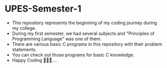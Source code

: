 # UPES-Semester-1
- This repository represents the beginning of my coding journey during my college.
- During my first semester, we had several subjects and "Principles of Programming Language" was one of them. 
- There are various basic C programs in this repository with their problem statements.
- You can check out those programs for basic C knowledge.
- Happy Coding 🧑🏻‍💻....
